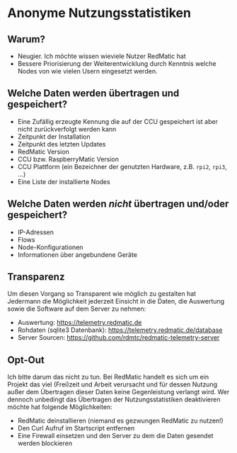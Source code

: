 # Anonyme Nutzungsstatistiken

## Warum?

* Neugier. Ich möchte wissen wieviele Nutzer RedMatic hat
* Bessere Priorisierung der Weiterentwicklung durch Kenntnis welche Nodes von wie vielen Usern eingesetzt werden.

## Welche Daten werden übertragen und gespeichert?

* Eine Zufällig erzeugte Kennung die auf der CCU gespeichert ist aber nicht zurückverfolgt werden kann
* Zeitpunkt der Installation
* Zeitpunkt des letzten Updates
* RedMatic Version
* CCU bzw. RaspberryMatic Version
* CCU Plattform (ein Bezeichner der genutzten Hardware, z.B. `rpi2`, `rpi3`, ...)
* Eine Liste der installierte Nodes

## Welche Daten werden _nicht_ übertragen und/oder gespeichert?

* IP-Adressen
* Flows
* Node-Konfigurationen
* Informationen über angebundene Geräte

## Transparenz

Um diesen Vorgang so Transparent wie möglich zu gestalten hat Jedermann die Möglichkeit jederzeit Einsicht in die Daten, die Auswertung sowie die Software auf dem Server zu nehmen:

* Auswertung: https://telemetry.redmatic.de
* Rohdaten (sqlite3 Datenbank): https://telemetry.redmatic.de/database
* Server Sourcen: https://github.com/rdmtc/redmatic-telemetry-server

## Opt-Out

Ich bitte darum das nicht zu tun. Bei RedMatic handelt es sich um ein Projekt das viel (Frei)zeit und Arbeit verursacht und für dessen Nutzung außer dem Übertragen dieser Daten keine Gegenleistung verlangt wird. Wer dennoch unbedingt das Übertragen der Nutzungsstatistiken deaktivieren möchte hat folgende Möglichkeiten:

* RedMatic deinstallieren (niemand es gezwungen RedMatic zu nutzen!)
* Den Curl Aufruf im Startscript entfernen
* Eine Firewall einsetzen und den Server zu dem die Daten gesendet werden blockieren